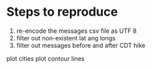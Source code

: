 # Steps to reproduce

1. re-encode the messages csv file as UTF 8
2. filter out non-existent lat ang longs
3. filter out messages before and after CDT hike



plot cities
plot contour lines

